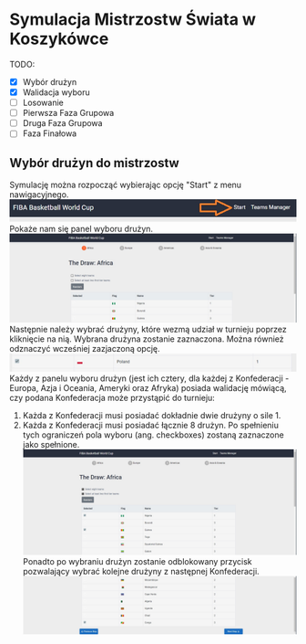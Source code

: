 # Symulacja Mistrzostw Świata w Koszykówce

TODO:
- [x] Wybór drużyn
- [x] Walidacja wyboru
- [ ] Losowanie
- [ ] Pierwsza Faza Grupowa
- [ ] Druga Faza Grupowa
- [ ] Faza Finałowa

## Wybór drużyn do mistrzostw

Symulację można rozpocząć wybierając opcję "Start" z menu nawigacyjnego. 
![Selection Start](https://github.com/Sverda/BasketballWorldCup/blob/master/images/selection-start.jpg)\
Pokaże nam się panel wyboru drużyn. 
![Selection Panel](https://github.com/Sverda/BasketballWorldCup/blob/master/images/selection-panel.jpg)
Następnie należy wybrać drużyny, które wezmą udział w turnieju poprzez kliknięcie na nią. 
Wybrana drużyna zostanie zaznaczona. Można również odznaczyć wcześniej zazjaczoną opcję. 
![Selection Choose](https://github.com/Sverda/BasketballWorldCup/blob/master/images/selection-choose.jpg)
Każdy z panelu wyboru drużyn (jest ich cztery, dla każdej z Konfederacji - Europa, Azja i Oceania, Ameryki oraz Afryka) 
posiada walidację mówiącą, czy podana Konfederacja może przystąpić do turnieju: 
1. Każda z Konfederacji musi posiadać dokładnie dwie drużyny o sile 1. 
2. Każda z Konfederacji musi posiadać łącznie 8 drużyn. 
Po spełnieniu tych ograniczeń pola wyboru (ang. checkboxes) zostaną zaznaczone jako spełnione. 
![Selection Validation](https://github.com/Sverda/BasketballWorldCup/blob/master/images/selection-validation.jpg)
Ponadto po wybraniu drużyn zostanie odblokowany przycisk pozwalający wybrać kolejne drużyny z następnej Konfederacji. 
![Selection Next](https://github.com/Sverda/BasketballWorldCup/blob/master/images/selection-next.jpg)
